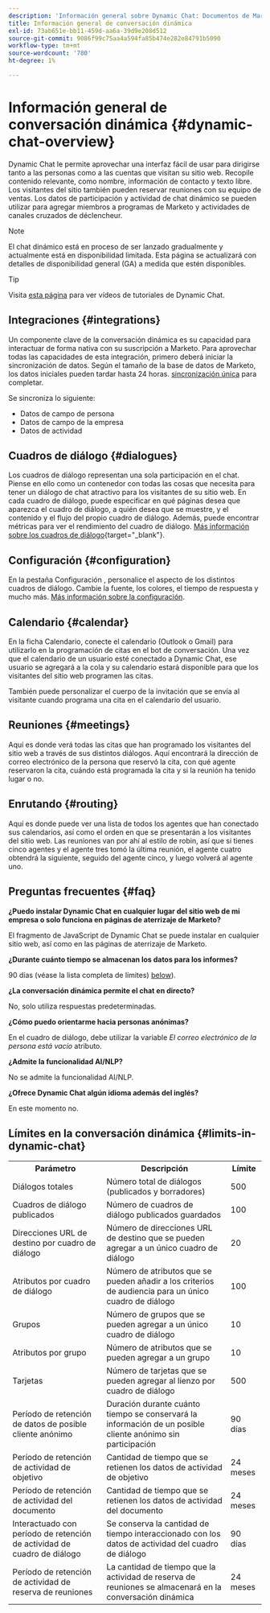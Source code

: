 ```yaml
---
description: 'Información general sobre Dynamic Chat: Documentos de Marketo: Documentación del producto'
title: Información general de conversación dinámica
exl-id: 73ab651e-bb11-459d-aa6a-39d9e208d512
source-git-commit: 9086f99c75aa4a594fa85b474e282e84791b5090
workflow-type: tm+mt
source-wordcount: '780'
ht-degree: 1%

---
```


# Información general de conversación dinámica {#dynamic-chat-overview}

Dynamic Chat le permite aprovechar una interfaz fácil de usar para dirigirse tanto a las personas como a las cuentas que visitan su sitio web. Recopile contenido relevante, como nombre, información de contacto y texto libre. Los visitantes del sitio también pueden reservar reuniones con su equipo de ventas. Los datos de participación y actividad de chat dinámico se pueden utilizar para agregar miembros a programas de Marketo y actividades de canales cruzados de déclencheur.

>[!NOTE]
>
>El chat dinámico está en proceso de ser lanzado gradualmente y actualmente está en disponibilidad limitada. Esta página se actualizará con detalles de disponibilidad general (GA) a medida que estén disponibles.

>[!TIP]
>
>Visita [esta página](https://experienceleague.adobe.com/docs/marketo-learn/tutorials/dynamic-chat/dynamic-chat-overview.html) para ver vídeos de tutoriales de Dynamic Chat.

## Integraciones {#integrations}

Un componente clave de la conversación dinámica es su capacidad para interactuar de forma nativa con su suscripción a Marketo. Para aprovechar todas las capacidades de esta integración, primero deberá iniciar la sincronización de datos. Según el tamaño de la base de datos de Marketo, los datos iniciales pueden tardar hasta 24 horas. [sincronización única](/help/marketo/product-docs/demand-generation/dynamic-chat/connect-dynamic-chat-to-marketo.md) para completar.

Se sincroniza lo siguiente:

* Datos de campo de persona
* Datos de campo de la empresa
* Datos de actividad

## Cuadros de diálogo {#dialogues}

Los cuadros de diálogo representan una sola participación en el chat. Piense en ello como un contenedor con todas las cosas que necesita para tener un diálogo de chat atractivo para los visitantes de su sitio web. En cada cuadro de diálogo, puede especificar en qué páginas desea que aparezca el cuadro de diálogo, a quién desea que se muestre, y el contenido y el flujo del propio cuadro de diálogo. Además, puede encontrar métricas para ver el rendimiento del cuadro de diálogo. [Más información sobre los cuadros de diálogo](/help/marketo/product-docs/demand-generation/dynamic-chat/dialogues/dialogue-overview.md){target=&quot;_blank&quot;}.

## Configuración {#configuration}

En la pestaña Configuración , personalice el aspecto de los distintos cuadros de diálogo. Cambie la fuente, los colores, el tiempo de respuesta y mucho más. [Más información sobre la configuración](/help/marketo/product-docs/demand-generation/dynamic-chat/configuration.md).

## Calendario {#calendar}

En la ficha Calendario, conecte el calendario (Outlook o Gmail) para utilizarlo en la programación de citas en el bot de conversación. Una vez que el calendario de un usuario esté conectado a Dynamic Chat, ese usuario se agregará a la cola y su calendario estará disponible para que los visitantes del sitio web programen las citas.

También puede personalizar el cuerpo de la invitación que se envía al visitante cuando programa una cita en el calendario del usuario.

## Reuniones {#meetings}

Aquí es donde verá todas las citas que han programado los visitantes del sitio web a través de sus distintos diálogos. Aquí encontrará la dirección de correo electrónico de la persona que reservó la cita, con qué agente reservaron la cita, cuándo está programada la cita y si la reunión ha tenido lugar o no.

## Enrutando {#routing}

Aquí es donde puede ver una lista de todos los agentes que han conectado sus calendarios, así como el orden en que se presentarán a los visitantes del sitio web. Las reuniones van por ahí al estilo de robin, así que si tienes cinco agentes y el agente tres tomó la última reunión, el agente cuatro obtendrá la siguiente, seguido del agente cinco, y luego volverá al agente uno.

## Preguntas frecuentes {#faq}

**¿Puedo instalar Dynamic Chat en cualquier lugar del sitio web de mi empresa o solo funciona en páginas de aterrizaje de Marketo?**

El fragmento de JavaScript de Dynamic Chat se puede instalar en cualquier sitio web, así como en las páginas de aterrizaje de Marketo.

**¿Durante cuánto tiempo se almacenan los datos para los informes?**

90 días (véase la lista completa de límites) [below](#limits-in-dynamic-chat)).

**¿La conversación dinámica permite el chat en directo?**

No, solo utiliza respuestas predeterminadas.

**¿Cómo puedo orientarme hacia personas anónimas?**

En el cuadro de diálogo, debe utilizar la variable _El correo electrónico de la persona está vacío_ atributo.

**¿Admite la funcionalidad AI/NLP?**

No se admite la funcionalidad AI/NLP.

**¿Ofrece Dynamic Chat algún idioma además del inglés?**

En este momento no.

## Límites en la conversación dinámica {#limits-in-dynamic-chat}

<table>
  <th>Parámetro</th>
  <th>Descripción</th>
  <th>Límite</th>
 <tr>
  <td>Diálogos totales</td>
  <td>Número total de diálogos (publicados y borradores)</td>
  <td>500</td>
 </tr>
 <tr>
  <td>Cuadros de diálogo publicados</td>
  <td>Número de cuadros de diálogo publicados guardados</td>
  <td>100</td>
 </tr>
 <tr>
  <td>Direcciones URL de destino por cuadro de diálogo</td>
  <td>Número de direcciones URL de destino que se pueden agregar a un único cuadro de diálogo</td>
  <td>20</td>
 </tr>
 <tr>
  <td>Atributos por cuadro de diálogo</td>
  <td>Número de atributos que se pueden añadir a los criterios de audiencia para un único cuadro de diálogo</td>
  <td>100</td>
 </tr>
 <tr>
  <td>Grupos</td>
  <td>Número de grupos que se pueden agregar a un único cuadro de diálogo</td>
  <td>10</td>
 </tr>
 <tr>
  <td>Atributos por grupo</td>
  <td>Número de atributos que se pueden agregar a un grupo</td>
  <td>10</td>
 </tr>
 <tr>
  <td>Tarjetas</td>
  <td>Número de tarjetas que se pueden agregar al lienzo por cuadro de diálogo</td>
  <td>500</td>
 </tr>
 <tr>
  <td>Período de retención de datos de posible cliente anónimo</td>
  <td>Duración durante cuánto tiempo se conservará la información de un posible cliente anónimo sin participación</td>
  <td>90 días</td>
 </tr>
 <tr>
  <td>Período de retención de actividad de objetivo</td>
  <td>Cantidad de tiempo que se retienen los datos de actividad de objetivo</td>
  <td>24 meses</td>
 </tr>
 <tr>
  <td>Período de retención de actividad del documento</td>
  <td>Cantidad de tiempo que se retienen los datos de actividad del documento</td>
  <td>24 meses</td>
 </tr>
 <tr>
  <td>Interactuado con período de retención de actividad de cuadro de diálogo</td>
  <td>Se conserva la cantidad de tiempo interaccionado con los datos de actividad del cuadro de diálogo</td>
  <td>90 días</td>
 </tr>
 <tr>
  <td>Período de retención de actividad de reserva de reuniones</td>
  <td>La cantidad de tiempo que la actividad de reserva de reuniones se almacenará en la conversación dinámica</td>
  <td>24 meses</td>
 </tr>
</table>
